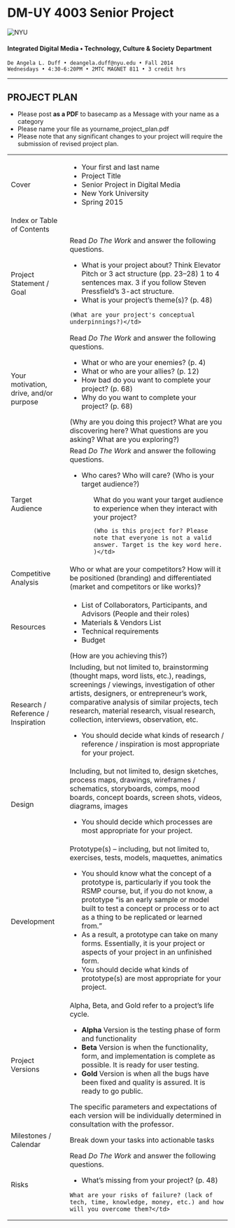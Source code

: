 # DM-UY 4003 Senior Project

![NYU](http://ws2.polishedsolid.com/de/nyu_soe_logo.png)
#### Integrated Digital Media • Technology, Culture & Society Department 

    De Angela L. Duff • deangela.duff@nyu.edu • Fall 2014 
    Wednesdays • 4:30-6:20PM • 2MTC MAGNET 811 • 3 credit hrs

---

## PROJECT PLAN

* Please post **as a PDF** to basecamp as a Message with your name as a category
* Please name your file as yourname_project_plan.pdf
* Please note that any significant changes to your project will require the submission of revised project plan.

<table>
<tr>
    <td>Cover</td>   
    <td>
    <ul>
    <li>Your first and last name</li>
    <li>Project Title</li>
    <li>Senior Project in Digital Media</li>
    <li>New York University</li>
    <li>Spring 2015</li></td>
</tr>
<tr>
    <td>Index or Table of Contents</td>
    <td></td>
</tr>
<tr>
    <td> Project Statement / Goal</td>    
    <td>Read <i>Do The Work</i> and answer the following questions. 
    <ul>
    <li>What is your project about? Think Elevator Pitch or 3 act structure (pp. 23–28) 1 to 4 sentences max. 3 if you follow Steven Pressfield’s 3-act structure.</li>
    <li>What is your project’s theme(s)? (p. 48)</li>
    </ul>

    (What are your project's conceptual underpinnings?)</td>
</tr>
<tr>
    <td>Your motivation, drive, and/or purpose</td> 
    <td>Read <i>Do The Work</i> and answer the following questions.
    <ul>
    <li>What or who are your enemies? (p. 4)</li>
    <li>What or who are your allies? (p. 12)</li>
    <li>How bad do you want to complete your project? (p. 68)</li>
    <li>Why do you want to complete your project? (p. 68)</li>
    </ul>
    (Why are you doing this project? What are you discovering here? What questions are you asking? What are you exploring?)</td>
</tr>
<tr>
    <td>Target Audience</td> 
    <td>
    Read <i>Do The Work</i> and answer the following questions. 
    <ul>
    <li>Who cares? Who will care? (Who is your target audience?)</li>
    <ul>
    What do you want your target audience to experience when they interact with your project?

    (Who is this project for? Please note that everyone is not a valid answer. Target is the key word here. )</td>
</tr>
<tr>
    <td>Competitive Analysis</td>
    <td>Who or what are your competitors? How will it be positioned (branding) and differentiated (market and competitors or like works)?</td>
</tr>
<tr>
    <td>Resources</td>   
    <td>
    <ul>
    <li>List of Collaborators, Participants, and Advisors (People and their roles)</li>
    <li>Materials &amp; Vendors List</li>
    <li>Technical requirements</li>
    <li>Budget</li>
    </ul>
    (How are you achieving this?)</td> 
</tr>
<tr>
    <td>Research / Reference / Inspiration</td>        
    <td>Including, but not limited to, brainstorming (thought maps, word lists, etc.), readings, screenings / viewings, investigation of other artists, designers, or entrepreneur’s work, comparative analysis of similar projects, tech research, material research, visual research, collection, interviews, observation, etc.
    <ul>
    <li>You should decide what kinds of research / reference / inspiration is most appropriate for your project.</li>
    </ul></td>
</tr>
<tr>
    <td>Design</td>  
    <td>Including, but not limited to, design sketches, process maps, drawings, wireframes / schematics, storyboards, comps, mood boards, concept boards, screen shots, videos, diagrams, images 
    <ul>
    <li>You should decide which processes are most appropriate for your project.</li>
    </ul></td>
</tr> 
<tr>
    <td>Development</td> 
    <td>Prototype(s) – including, but not limited to, exercises, tests, models, maquettes, animatics 
    <ul>
    <li>You should know what the concept of a prototype is, particularly if you took the RSMP course, but, if you do not know, a prototype “is an early sample or model built to test a concept or process or to act as a thing to be replicated or learned from.”</li>
    <li>As a result, a prototype can take on many forms. Essentially, it is your project or aspects of your project in an unfinished form.</li>
    <li>You should decide what kinds of prototype(s) are most appropriate for your project.</li></td>
</tr>
<tr>
    <td>Project Versions</td> 
    <td>Alpha, Beta, and Gold refer to a project’s life cycle.
    <ul>
    <li><strong>Alpha</strong> Version is the testing phase of form and functionality</li>
    <li><strong>Beta</strong> Version is when the functionality, form, and implementation is complete as possible. It is ready for user testing.</li>
    <li><strong>Gold</strong> Version is when all the bugs have been fixed and quality is assured. It is ready to go public.</li>
    </ul>
    The specific parameters and expectations of each version will be individually determined in consultation with the professor.</td>
</tr>
<tr>
    <td>Milestones / Calendar</td>
    <td>Break down your tasks into actionable tasks</td>
</tr>
<tr>  
<tr>
    <td>Risks</td>   
    <td>Read <i>Do The Work</i> and answer the following questions.
    <ul>
    <li>What’s missing from your project? (p. 48)</li>
    </ul>

    What are your risks of failure? (lack of tech, time, knowledge, money, etc.) and how will you overcome them?</td>
</tr>
</table>








